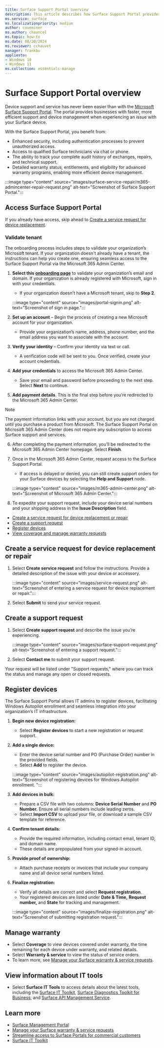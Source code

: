 ```yaml
---
title: Surface Support Portal overview
description: This article describes how Surface Support Portal provides a centralized solution for Microsoft 365 Business customers to get help with a Surface device issue including requests to replace or repair your device, look up current warranty and protection plans, and register devices for Windows Autopilot enrollment.
ms.service: surface
ms.localizationpriority: medium
author: coveminer
ms.author: chauncel
ms.topic: how-to
ms.date: 08/20/2024
ms.reviewer: cchauvet
manager: frankbu
appliesto:
- Windows 10
- Windows 11
ms.collection: essentials-manage
---
```


# Surface Support Portal overview

Device support and service has never been easier than with the [Microsoft Surface Support Portal](https://admin.microsoft.com/AdminPortal#/support/microsoftsurfacesupport). The portal provides businesses with faster, more efficient support and device management when experiencing an issue with your Surface device. ​

With the Surface Support Portal, you benefit from:

- Enhanced security, including authentication processes to prevent unauthorized access.
- Access to qualified Surface technicians via chat or phone.
- The ability to track your complete audit history of exchanges, repairs, and technical support.
- Detailed warranty status, entitlements, and eligibility for advanced warranty programs, enabling more efficient device management.

:::image type="content" source="images/surface-service-repair/m365-admincenter-repair-request.png" alt-text="Screenshot of Surface Support Portal.":::

## Access Surface Support Portal

If you already have access, skip ahead to [Create a service request for device replacement](#create-a-service-request-for-device-replacement-or-repair).

### Validate tenant

The onboarding process includes steps to validate your organization’s Microsoft tenant. If your organization doesn't already have a tenant, the instructions can help you create one, ensuring seamless access to the Surface Support Portal via the Microsoft 365 Admin Center.

1. **Select this [onboarding page](https://signup.microsoft.com/createaccount?culture=en-us&country=us&ru=https%3A%2F%2Fadmin.microsoft.com%2FAdminportal%2FHome%3Fmcapiorgid%3D%7Bmcapiorgid%7D%26accountid%3D%7Baccountid%7D%26&origin=servicesHub&scenario=skiplba)** to validate your organization’s email and domain. If your organization is already registered with Microsoft, sign in with your credentials.

   - If your organization doesn't have a Microsoft tenant, skip to **Step 2**.

    :::image type="content" source="images/portal-signin.png" alt-text="Screenshot of sign in page.":::

2. **Set up an account** – Begin the process of creating a new Microsoft account for your organization.

   - Provide your organization’s name, address, phone number, and the email address you want to associate with the account.

3. **Verify your identity** – Confirm your identity via text or call.

   - A verification code will be sent to you. Once verified, create your account credentials.

4. **Add your credentials** to access the Microsoft 365 Admin Center.

   - Save your email and password before proceeding to the next step. Select **Next** to continue.

5. **Add payment details**. This is the final step before you’re redirected to the Microsoft 365 Admin Center.

> [!NOTE]
> The payment information links with your account, but you are not charged until you purchase a product from Microsoft. The Surface Support Portal on Microsoft 365 Admin Center does not require any subscription to access Surface support and services.

6. After completing the payment information, you’ll be redirected to the Microsoft 365 Admin Center homepage. Select **Finish**.

7. Once in the Microsoft 365 Admin Center, request access to the Surface Support Portal.

   - If access is delayed or denied, you can still create support orders for your Surface devices by selecting the **Help and Support** node.

    :::image type="content" source="images/m365-admin-center.png" alt-text="Screenshot of Microsoft 365 Admin Center.":::

8. To expedite your support request, include your device serial numbers and your shipping address in the **Issue Description** field.

- [Create a service request for device replacement or repair](#create-a-service-request-for-device-replacement-or-repair)
- [Create a support request](#create-a-support-request)
- [Register devices](#register-devices)
- [View coverage and manage warranty requests](#manage-warranty)

## Create a service request for device replacement or repair

1. Select **Create service request** and follow the instructions. Provide a detailed description of the issue with your device or accessory.

    :::image type="content" source="images/service-request.png" alt-text="Screenshot of entering a service request for device replacement or repair.":::

2. Select **Submit** to send your service request.

## Create a support request

1. Select **Create support request** and describe the issue you’re experiencing. 

    :::image type="content" source="images/surface-support-request.png" alt-text="Screenshot of entering a support request.":::

2. Select **Contact me** to submit your support request.

Your request will be listed under "Support requests," where you can track the status and manage any open or closed requests.

## Register devices

The Surface Support Portal allows IT admins to register devices, facilitating Windows Autopilot enrollment and seamless integration into your organization’s IT infrastructure.

1. **Begin new device registration:**
   - Select **Register devices** to start a new registration or request support.

2. **Add a single device:**
   - Enter the device serial number and PO (Purchase Order) number in the provided fields.
   - Select **Add** to register the device.

    :::image type="content" source="images/autopilot-registration.png" alt-text="Screenshot of registering devices for Windows Autopilot enrollment. ":::

3. **Add devices in bulk:**
   - Prepare a CSV file with two columns: **Device Serial Number** and **PO Number.** Ensure all serial numbers include leading zeros.
   - Select **Import CSV** to upload your file, or download a sample CSV template for reference.

4. **Confirm tenant details:**
   - Provide the required information, including contact email, tenant ID, and domain name.
   - These details are prepopulated from your signed-in account.

5. **Provide proof of ownership:**
   - Attach purchase receipts or invoices that include your company name and all device serial numbers listed.

6. **Finalize registration:**
   - Verify all details are correct and select **Request registration**.
   - Your registered devices are listed under **Date & Time,** **Request number,** and **State** for tracking and management.

   :::image type="content" source="images/finalize-registration.png" alt-text="Screenshot of submitting registration request.":::

## Manage warranty

- Select **Coverage** to view devices covered under warranty, the time remaining for each device under warranty, and related details.
- Select **Warranty & service** to view the status of service orders.
- To learn more, see [Manage your Surface warranty & service requests](self-serve-warranty-service.md).

## View information about IT tools

- Select **Surface IT Tools** to access details about the latest tools, including the [Surface IT Toolkit](surface-it-toolkit.md), [Surface Diagnostics Toolkit for Business](surface-diagnostic-toolkit-business.md), and [Surface API Management Service](https://github.com/microsoft/SurfaceApiManagementService).

## Learn more

- [Surface Management Portal](surface-management-portal.md)
- [Manage your Surface warranty & service requests](self-serve-warranty-service.md)
- [Streamline access to Surface Portals for commercial customers](streamline-access-surface-portals.md)
- [Surface IT Toolkit](surface-it-toolkit.md)
